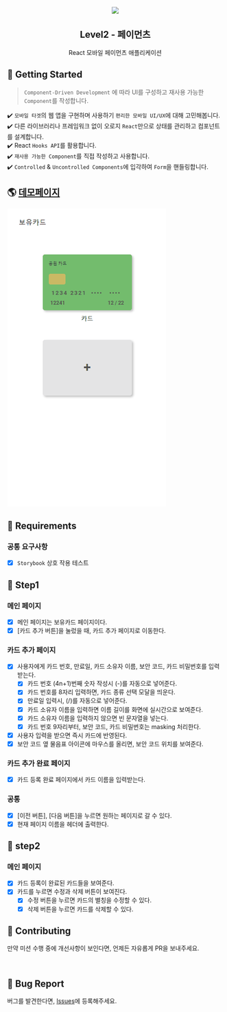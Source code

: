 <p align="middle" >
  <img src="https://techcourse-storage.s3.ap-northeast-2.amazonaws.com/0fefce79602043a9b3281ee1dd8f4be6" width="400">
</p>
<h2 align="middle">Level2 - 페이먼츠</h2>
<p align="middle">React 모바일 페이먼츠 애플리케이션</p>
</p>

## 🚀 Getting Started

> `Component-Driven Development` 에 따라 UI를 구성하고 재사용 가능한 `Component`를 작성합니다.

✔️ `모바일 타겟`의 웹 앱을 구현하며 사용하기 `편리한 모바일 UI/UX`에 대해 고민해봅니다.  
✔️ 다른 라이브러리나 프레임워크 없이 오로지 `React`만으로 상태를 관리하고 컴포넌트를 설계합니다.  
✔️ React `Hooks API`를 활용합니다.  
✔️ `재사용 가능한 Component`를 직접 작성하고 사용합니다.  
✔️ `Controlled` & `Uncontrolled Components`에 입각하여 `Form`을 핸들링합니다.

## 🌎 [데모페이지](https://yungo1846-react-payments.netlify.app/)

<img src="./src/assets/payments2.gif">

## 📝 Requirements

### 공통 요구사항

- [x] `Storybook` 상호 작용 테스트

## 🙌 Step1

### 메인 페이지

- [x] 메인 페이지는 보유카드 페이지이다.
- [x] [카드 추가 버튼]을 눌렀을 때, 카드 추가 페이지로 이동한다.

### 카드 추가 페이지

- [x] 사용자에게 카드 번호, 만료일, 카드 소유자 이름, 보안 코드, 카드 비밀번호를 입력받는다.
  - [x] 카드 번호 (4n+1)번째 숫자 작성시 (-)를 자동으로 넣어준다.
  - [x] 카드 번호를 8자리 입력하면, 카드 종류 선택 모달을 띄운다.
  - [x] 만료일 입력시, (/)를 자동으로 넣어준다.
  - [x] 카드 소유자 이름을 입력하면 이름 길이를 화면에 실시간으로 보여준다.
  - [x] 카드 소유자 이름을 입력하지 않으면 빈 문자열을 넣는다.
  - [x] 카드 번호 9자리부터, 보안 코드, 카드 비밀번호는 masking 처리한다.
- [x] 사용자 입력을 받으면 즉시 카드에 반영된다.
- [x] 보안 코드 옆 물음표 아이콘에 마우스를 올리면, 보안 코드 위치를 보여준다.

### 카드 추가 완료 페이지

- [x] 카드 등록 완료 페이지에서 카드 이름을 입력받는다.

### 공통

- [x] [이전 버튼], [다음 버튼]을 누르면 원하는 페이지로 갈 수 있다.
- [x] 현재 페이지 이름을 헤더에 출력한다.

## 🥦 step2

### 메인 페이지

- [x] 카드 등록이 완료된 카드들을 보여준다.
- [x] 카드를 누르면 수정과 삭제 버튼이 보여진다.
  - [x] 수정 버튼을 누르면 카드의 별칭을 수정할 수 있다.
  - [x] 삭제 버튼을 누르면 카드를 삭제할 수 있다.

## 👏 Contributing

만약 미션 수행 중에 개선사항이 보인다면, 언제든 자유롭게 PR을 보내주세요.

<br>

## 🐞 Bug Report

버그를 발견한다면, [Issues](https://github.com/woowacourse/react-payments/issues)에 등록해주세요.
